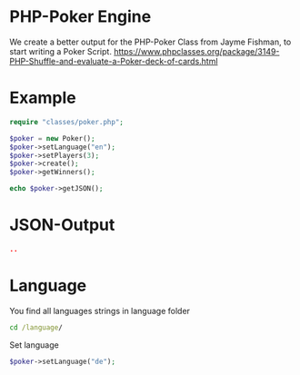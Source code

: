 # PHP-Poker Engine
We create a better output for the PHP-Poker Class from Jayme Fishman, to start writing a Poker Script.
https://www.phpclasses.org/package/3149-PHP-Shuffle-and-evaluate-a-Poker-deck-of-cards.html

# Example
```php
require "classes/poker.php";

$poker = new Poker();
$poker->setLanguage("en");
$poker->setPlayers(3);
$poker->create();
$poker->getWinners();

echo $poker->getJSON();
```

# JSON-Output
```json
..
```

# Language
You find all languages strings in language folder
```bat
cd /language/
```

Set language
```php
$poker->setLanguage("de");
```

